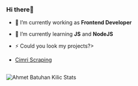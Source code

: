 
### Hi there👋


 - 🔭 I’m currently working as **Frontend Developer**
 - 🌱 I’m currently learning **JS** and **NodeJS** 

 - ⚡ Could you look my projects?> 
 - <a href="https://github.com/KlcAhmet/cimri-scraping" target="_blank">Cimri Scraping</a>

##  
<img align="left" alt="Ahmet Batuhan Kilic Stats" src="https://github-readme-stats.vercel.app/api?username=klcahmet&show_icons=true&hide_border=true&include_all_commits=true&count_private=true&theme=tokyonight" />
